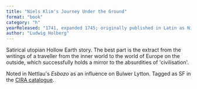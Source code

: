 ```yaml
---
title: "Niels Klim's Journey Under the Ground"
format: "book"
category: "h"
yearReleased: "1741, expanded 1745; originally published in Latin as Nicolai Klimii iter subterraneum Novam Telluris . . . ; English translation 1828"
author: "Ludwig Holberg"
---
```

Satirical utopian Hollow Earth story. The best part is the  extract from the writings of a traveller from the inner world to the world of  Europe on the outside, which successfully holds a mirror to the absurdities of  'civilisation'.

Noted in Nettlau's _Esbozo_ as an influence on Bulwer Lytton. Tagged as SF in the <a href="http://www.cira.ch/catalogue/index.php?lvl=categ_see&amp;id=346&amp;page=2&amp;nbr_lignes=81&amp;main=&amp;l_typdoc=g,i,a,l"> CIRA catalogue</a>.
 

